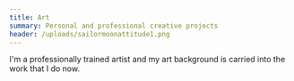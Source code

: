 ```yaml
---
title: Art
summary: Personal and professional creative projects
header: /uploads/sailormoonattitude1.png
---
```

I'm a professionally trained artist and my art background is carried into the work that I do now.